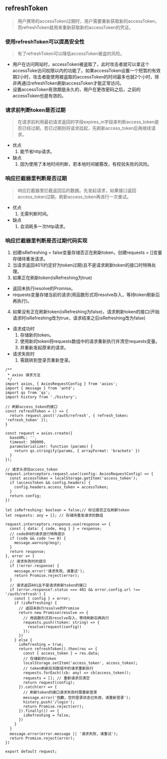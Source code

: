 ## refreshToken
> 用户携带的accessToken过期时，用户需要重新获取新的accessToken，而refreshToken就用来重新获取新的accessToken的凭证。

### 使用refreshToken可以提高安全性
> 有了refreshToken可以降低accessToken被盗的风险。

- 用户在访问网站时，accessToken被盗取了，此时攻击者就可以拿这个accessToke访问权限以内的功能了。如果accessToken设置一个短暂的有效期2小时，攻击者能使用被盗取的accessToken的时间最多也就2个小时，除非再通过refreshToken刷新accessToken才能正常访问。
- 设置accessToken有效期是永久的，用户在更改密码之后，之前的accessToken也是有效的。

### 请求前判断token是否过期
> 在请求前利用最初请求返回的字段expires_in字段来判断access_token是否已经过期，若已过期则将请求挂起，先刷新access_token后再继续请求。

- 优点
  1. 能节省http请求。
- 缺点
  1. 因为使用了本地时间判断，若本地时间被篡改，有校验失败的风险。
### 响应拦截器里判断是否过期
> 响应拦截器里拦截返回后的数据。先发起请求，如果接口返回access_token过期，刷新access_token再进行一次重试。

- 优点
  1. 无需判断时间。
- 缺点
  1. 会消耗多一次http请求。
### 响应拦截器里判断是否过期代码实现
1. 创建isRefreshing = false变量存储否正在刷新token，创建requests = []变量存储待重发请求。
2. 当请求返回401(约定好为token过期)且不是请求刷新token的接口时特殊处理。
3. 如果正在刷新token(isRefreshing为true)
  - 返回未执行resolve的Promise。
  - requests变量存储当前的请求(用函数形式将resolve存入，等待token刷新后再执行)。
4. 如果没有正在刷新token(isRefreshing为false)，请求刷新token的接口(开始请求时isRefreshing改为true，请求结束之后isRefreshing改为false)
  - 请求成功时
    1. 存储新的token。
    2. 使用新的token将requests数组中的请求重新执行并清空requests变量。
    3. 并重新发起原来的请求。
  - 请求失败时
    1. 需跳转到登录页重新登录。
```
/**
 * axios 请求方法
 */
import axios, { AxiosRequestConfig } from 'axios';
import { message } from 'antd';
import qs from 'qs';
import history from './history';

// 刷新access_token的接口
const refreshToken = () => {
  return request.post('/auth/refresh', { refresh_token: 'refresh_token' });
}

const request = axios.create({
  baseURL: '',
  timeout: 300000,
  paramsSerializer: function (params) {
    return qs.stringify(params, { arrayFormat: 'brackets' })
  }
});

// 请求头添加access_token
request.interceptors.request.use((config: AxiosRequestConfig) => {
  const accessToken = localStorage.getItem('access_token');
  if (accessToken && config.headers) {
    config.headers.access_token = accessToken;
  }
  return config;
})

let isRefreshing: boolean = false;// 标记是否正在刷新token
let requests: any = []; // 存储待重发请求的数组

request.interceptors.response.use(response => {
  const { data: { code, msg } } = response;
  // code非0的请求进行特殊提示
  if (code && code !== 0) {
    message.warning(msg);
  }
  return response;
}, error => {
  // 请求失败时的提示
  if (!error.response) {
    message.error('请求失败，请重试');
    return Promise.reject(error);
  }
  // 请求返回401且不是请求刷新token的接口
  if (error.response?.status === 401 && error.config.url !== '/auth/refresh') {
    const { config } = error;
    if (isRefreshing) {
      // 返回未执行resolve的Promise
      return new Promise(resolve => {
        // 用函数形式将resolve存入，等待刷新后再执行
        requests.push((token: string) => {
          resolve(request(config))
        });
      })
    } else {
      isRefreshing = true;
      return refreshToken().then(res => {
        const { access_token } = res.data;
        // 存储新的token
        localStorage.setItem('access_token', access_token);
        // token刷新后将数组中的请求重新执行
        requests.forEach((cb: any) => cb(access_token));
        requests = []; // 重新请求完清空
        return request(config);
      }).catch(err => {
        // 刷新token的接口请求失败时需重新登录
        message.error('抱歉，您的登录状态已失效，请重新登录');
        history.push('/login');
        return Promise.reject(err);
      }).finally(() => {
        isRefreshing = false;
      })
    }
  }
  message.error(error.message || '请求失败，请重试');
  return Promise.reject(error);
})

export default request;
```
